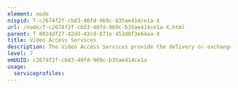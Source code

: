 ```yaml
---
element: node
nispid: T-c2674f2f-cbd3-40fd-969c-b35ae414ce1a-X
url: /node/T-c2674f2f-cbd3-40fd-969c-b35ae414ce1a-X.html
parent: T-8024df27-42dd-43cd-871e-452d8f3e64aa-X
title: Video Access Services
description: The Video Access Services provide the delivery or exchange of video information either over packet-based, frame-based, circuit-based, or digital (link-based) access services, through adaptation (e.g. encoding and compression) the capability for video appliances like webcams, cameras (e.g. surveillance), etc.
level: 7
emUUID: c2674f2f-cbd3-40fd-969c-b35ae414ce1a
usage:
  serviceprofiles:
---
```

